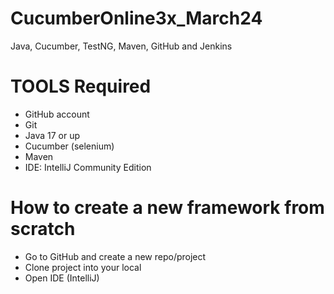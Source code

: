 # CucumberOnline3x_March24
Java, Cucumber, TestNG, Maven, GitHub and Jenkins

# TOOLS Required
- GitHub account
- Git
- Java 17 or up
- Cucumber (selenium)
- Maven
- IDE: IntelliJ Community Edition

# How to create a new framework from scratch 
- Go to GitHub and create a new repo/project
- Clone project into your local
- Open IDE (IntelliJ)